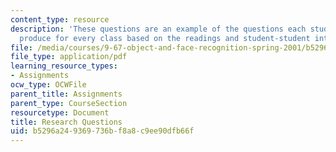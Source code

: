 ```yaml
---
content_type: resource
description: 'These questions are an example of the questions each student has to
  produce for every class based on the readings and student-student interaction. '
file: /media/courses/9-67-object-and-face-recognition-spring-2001/b5296a249369736bf8a8c9ee90dfb66f_research_questions.pdf
file_type: application/pdf
learning_resource_types:
- Assignments
ocw_type: OCWFile
parent_title: Assignments
parent_type: CourseSection
resourcetype: Document
title: Research Questions
uid: b5296a24-9369-736b-f8a8-c9ee90dfb66f
---
```

